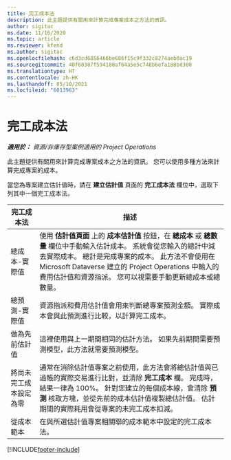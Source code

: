 ```yaml
---
title: 完工成本法
description: 此主題提供有關用來計算完成專案成本之方法的資訊。
author: sigitac
ms.date: 11/16/2020
ms.topic: article
ms.reviewer: kfend
ms.author: sigitac
ms.openlocfilehash: c6d3cd6056466be686f15c9f332c8274aeb0ac19
ms.sourcegitcommit: 40f68387f594180af64a5e5c748b6efa188bd300
ms.translationtype: HT
ms.contentlocale: zh-HK
ms.lasthandoff: 05/10/2021
ms.locfileid: "6013963"
---
```

# <a name="cost-to-complete-methods"></a>完工成本法

_**適用於：** 資源/非庫存型案例適用的 Project Operations_

此主題提供有關用來計算完成專案成本之方法的資訊。 您可以使用多種方法來計算完成專案的成本。 

當您為專案建立估計值時，請在 **建立估計值** 頁面的 **完工成本法** 欄位中，選取下列其中一個完工成本法。

| 完工成本法    | 描述                                                                                                                                                                                                                                                                                                                                                                                                                                                                                        |
|------------------------------|----------------------------------------------------------------------------------------------------------------------------------------------------------------------------------------------------------------------------------------------------------------------------------------------------------------------------------------------------------------------------------------------------------------------------------------------------------------------------------------------------|
| 總成本-實際值            | 使用 **估計值頁面** 上的 **成本估計值** 按鈕，在 **總成本** 或 **總數量** 欄位中手動輸入估計成本。 系統會從您輸入的總計中減去實際成本。 總計是完成專案的成本。 此方法不會使用在 Microsoft Dataverse 建立的 Project Operations 中輸入的費用估計值和資源指派。 您可以視需要手動更新總成本或總數量。  |
| 總預測-實際值        | 資源指派和費用估計值會用來判斷總專案預測金額。 實際成本會與此預測進行比較，以計算完工成本。                                                                                                                                                                                                                                                                          |
| 做為先前估計值         | 這裡使用與上一期間相同的估計方法。 如果先前期間需要預測模型，此方法就需要預測模型。                                                                                                                                                                                                                                                                                                                           |
| 將尚未完工成本設定為零 | 通常在消除估計值專案之前使用，此方法會將總估計值與已過帳的實際交易進行比對，並清除 **完工成本** 欄。 完成時，結果一律為 100%。 針對您建立的每個成本線，會清除 **預測** 核取方塊，並從先前的成本估計值複製總估計值。 估計期間的實際耗用會從專案的未完工成本扣減。              |
| 從成本範本           | 在與所選估計值專案相關聯的成本範本中設定的完工成本法。                                                                                                                                                                                                                                                                                                                                                                          |


[!INCLUDE[footer-include](../includes/footer-banner.md)]